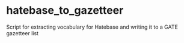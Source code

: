 # hatebase_to_gazetteer
Script for extracting vocabulary for Hatebase and writing it to a GATE gazetteer list
